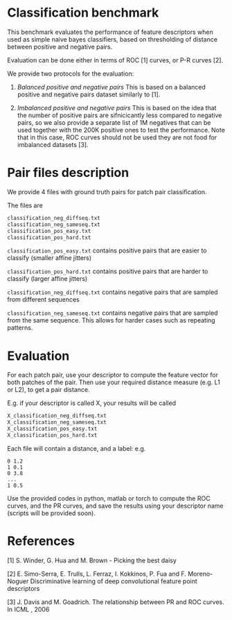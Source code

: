 # Classification benchmark

This benchmark evaluates the performance of feature descriptors when
used as simple naive bayes classifiers, based on thresholding of
distance between positive and negative pairs.

Evaluation can be done either in terms of ROC [1] curves, or P-R
curves [2].

We provide two protocols for the evaluation:

1) *Balanced positive and negative pairs*
This is based on a balanced positive and negative pairs dataset similarly to [1].

2) *Imbalanced positive and negative pairs*
This is based on the idea that the
number of positive pairs are sifnicicantly less compared to negative
pairs, so we also provide a separate list of 1M negatives that can be
used together with the 200K positive ones to test the
performance. Note that in this case, ROC curves should not be used 
they are not food for imbalanced datasets [3].


# Pair files description

We provide 4 files with ground truth pairs for patch pair
classification. 

The files are
``` bash
classification_neg_diffseq.txt
classification_neg_sameseq.txt
classification_pos_easy.txt
classification_pos_hard.txt
```

`classification_pos_easy.txt` contains positive pairs that are easier
to classify (smaller affine jitters)

`classification_pos_hard.txt` contains positive pairs that are harder
to classify (larger affine jitters)


`classification_neg_diffseq.txt` contains negative pairs that are
sampled from different sequences 

`classification_neg_sameseq.txt` contains negative pairs that are
sampled from the same sequence. This allows for harder cases such as
repeating patterns.

# Evaluation

For each patch pair, use your descriptor to compute the
feature vector for both patches of the pair. Then use your required
distance measure (e.g. L1 or L2), to get a pair distance.  

E.g. if your descriptor is called X, your results will be called

``` bash
X_classification_neg_diffseq.txt
X_classification_neg_sameseq.txt
X_classification_pos_easy.txt
X_classification_pos_hard.txt
```

Each file will contain a distance, and a label:
e.g.
```
0 1.2
1 0.1
0 3.8
...
1 0.5
```

Use the provided codes in python, matlab or torch to compute the ROC
curves, and the PR curves, and save the results using your descriptor
name (scripts will be provided soon).

# References
[1] S. Winder, G. Hua and M. Brown - Picking the best daisy

[2] E. Simo-Serra, E. Trulls, L. Ferraz, I. Kokkinos, P. Fua and  F. Moreno-Noguer
Discriminative learning of deep convolutional feature point descriptors

[3] J. Davis and M. Goadrich. The relationship between PR and ROC curves. In ICML , 2006

